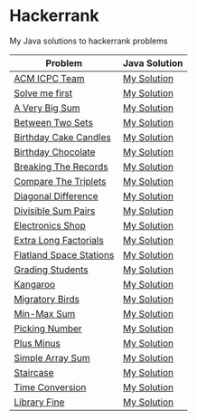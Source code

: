 # Hackerrank
My Java solutions to hackerrank problems


| Problem | Java Solution |
| --- | --- |
| [ACM ICPC Team](https://www.hackerrank.com/challenges/acm-icpc-team/problem) | [My Solution](https://github.com/aulonvishesella/Hackerrank/blob/master/Solution%20file/Solve%20Me%20First/Solution.java) |
| [Solve me first](https://www.hackerrank.com/challenges/solve-me-first/problem) | [My Solution](https://github.com/aulonvishesella/Hackerrank/blob/master/Solution%20file/Solve%20Me%20First/Solution.java) |
| [A Very Big Sum](https://www.hackerrank.com/challenges/a-very-big-sum/problem) | [My Solution](https://github.com/aulonvishesella/Hackerrank/blob/master/Solution%20file/A%20Very%20Big%20Sum/Solution.java) |
| [Between Two Sets](https://www.hackerrank.com/challenges/between-two-sets/problem) | [My Solution](https://github.com/aulonvishesella/Hackerrank/blob/master/Solution%20file/Between%20Two%20Sets/Solution.java) |
| [Birthday Cake Candles](https://www.hackerrank.com/challenges/birthday-cake-candles/problem) | [My Solution](https://github.com/aulonvishesella/Hackerrank/blob/master/Solution%20file/Birthday%20Cake/Solution.java) |
| [Birthday Chocolate](https://www.hackerrank.com/challenges/the-birthday-bar/problem) | [My Solution](https://github.com/aulonvishesella/Hackerrank/blob/master/Solution%20file/Birthday%20Chocolate/Solution.java) |
| [Breaking The Records](https://www.hackerrank.com/challenges/breaking-best-and-worst-records/problem) | [My Solution](https://github.com/aulonvishesella/Hackerrank/blob/master/Solution%20file/Breaking%20the%20Records/Solution.java) |
| [Compare The Triplets](https://www.hackerrank.com/challenges/compare-the-triplets/problem) | [My Solution](https://github.com/aulonvishesella/Hackerrank/blob/master/Solution%20file/Compare%20The%20Triplets/Solution.java) |
| [Diagonal Difference](https://www.hackerrank.com/challenges/diagonal-difference/problem) | [My Solution](https://github.com/aulonvishesella/Hackerrank/blob/master/Solution%20file/Diagonal%20Difference/Solution.java) |
| [Divisible Sum Pairs](https://www.hackerrank.com/challenges/divisible-sum-pairs/problem) | [My Solution](https://github.com/aulonvishesella/Hackerrank/blob/master/Solution%20file/Divisible%20Sum%20Pair/Solution.java) |
| [Electronics Shop](https://www.hackerrank.com/challenges/electronics-shop/problem) | [My Solution](https://github.com/aulonvishesella/Hackerrank/blob/master/Solution%20file/Electronic%20Shop/Solution.java) |
| [Extra Long Factorials](https://www.hackerrank.com/challenges/extra-long-factorials/problem) | [My Solution](https://github.com/aulonvishesella/Hackerrank/blob/master/Solution%20file/Extra%20Long%20Factorials/Solution.java) |
| [Flatland Space Stations](https://www.hackerrank.com/challenges/flatland-space-stations/problem#:~:text=Flatland%20is%20a%20country%20with,connect%20with%20the%20last%20city.) | [My Solution](https://github.com/aulonvishesella/Hackerrank/blob/master/Solution%20file/Flatland%20Space%20Stations/Solution.java) |
| [Grading Students](https://www.hackerrank.com/challenges/grading/problem) | [My Solution](https://github.com/aulonvishesella/Hackerrank/blob/master/Solution%20file/Grading%20Students/Result.java) |
| [Kangaroo](https://www.hackerrank.com/challenges/kangaroo/problem) | [My Solution](https://github.com/aulonvishesella/Hackerrank/blob/master/Solution%20file/Kangaroo/Solution.java) |
| [Migratory Birds](https://www.hackerrank.com/challenges/migratory-birds/problem) | [My Solution](https://github.com/aulonvishesella/Hackerrank/blob/master/Solution%20file/Migratory%20Birds/Solution.java) |
| [Min-Max Sum](https://www.hackerrank.com/challenges/mini-max-sum/problem) | [My Solution](https://github.com/aulonvishesella/Hackerrank/blob/master/Solution%20file/Min-Max%20Sum/Solution.java) |
| [Picking Number](https://www.hackerrank.com/challenges/picking-numbers/problem#:~:text=Given%20an%20array%20of%20integers,subarrays%20meeting%20the%20criterion%3A%20and%20.) | [My Solution](https://github.com/aulonvishesella/Hackerrank/blob/master/Solution%20file/Picking%20Numbers/Result.java) |
| [Plus Minus](https://www.hackerrank.com/challenges/plus-minus/problem) | [My Solution](https://github.com/aulonvishesella/Hackerrank/blob/master/Solution%20file/Plus%20Minus/Solution.java) |
| [Simple Array Sum](https://www.hackerrank.com/challenges/simple-array-sum/problem) | [My Solution](https://github.com/aulonvishesella/Hackerrank/blob/master/Solution%20file/Simple%20Array%20Sum/Solution.java) |
| [Staircase](https://www.hackerrank.com/challenges/staircase/problem) | [My Solution](https://github.com/aulonvishesella/Hackerrank/blob/master/Solution%20file/Staircase/Solution.java) |
| [Time Conversion](https://www.hackerrank.com/challenges/staircase/problem) | [My Solution](https://github.com/aulonvishesella/Hackerrank/blob/master/Solution%20file/Time%20Conversion/Solution.java) |
| [Library Fine](https://www.hackerrank.com/challenges/library-fine/problem) | [My Solution](https://github.com/aulonvishesella/Hackerrank/blob/master/Solution%20file/Library%20Fine/Solution.java) |
